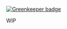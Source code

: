 
[![Greenkeeper badge](https://badges.greenkeeper.io/Alorel/polyfill.io-aot.svg)](https://greenkeeper.io/)

WIP